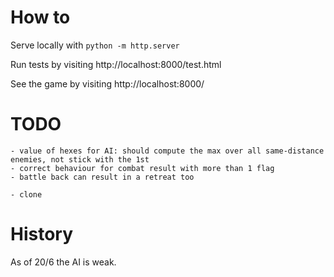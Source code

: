 
# How to

Serve locally with `python -m http.server`

Run tests by visiting http://localhost:8000/test.html

See the game by visiting http://localhost:8000/


# TODO

    - value of hexes for AI: should compute the max over all same-distance enemies, not stick with the 1st
    - correct behaviour for combat result with more than 1 flag
    - battle back can result in a retreat too

    - clone

# History

As of 20/6 the AI is weak.   
